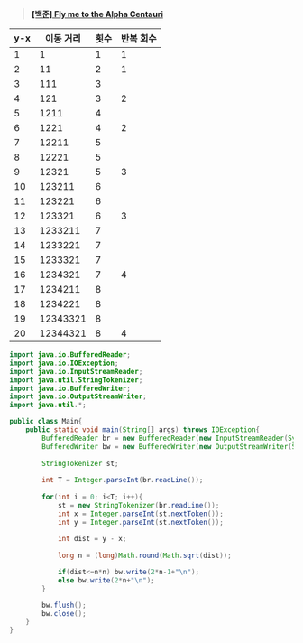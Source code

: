 ﻿
> **[[백준] Fly me to the Alpha Centauri](https://www.acmicpc.net/problem/1011)**

|y-x|이동 거리|횟수|반복 회수|
|--|--|--|--|
|1  |1  |1  |1   |
|2  |11  |2  |1   |
|3  |111  |3  |   |
|4  |121  |3  |2   |
|5  |1211  |4  |   |
|6  |1221  |4  |2   |
|7  |12211  |5  |   |
|8  |12221  |5  |   |
|9  |12321  |5  | 3  |
|10  |123211  |6  |   |
|11  |123221  |6  |   |
|12  |123321  |6  |3   |
|13  |1233211  |7  |   |
|14  |1233221  |7  |   |
|15  |1233321  |7  |   |
|16  |1234321  |7  |4   |
|17  |1234211  |8  |   |
|18  |1234221  |8  |   |
|19  |12343321  |8  |   |
|20  |12344321  |8  |4   |

```java
import java.io.BufferedReader;
import java.io.IOException;
import java.io.InputStreamReader;
import java.util.StringTokenizer;
import java.io.BufferedWriter;
import java.io.OutputStreamWriter;
import java.util.*;

public class Main{
    public static void main(String[] args) throws IOException{
        BufferedReader br = new BufferedReader(new InputStreamReader(System.in));
        BufferedWriter bw = new BufferedWriter(new OutputStreamWriter(System.out));
        
        StringTokenizer st;
        
        int T = Integer.parseInt(br.readLine());
        
        for(int i = 0; i<T; i++){
            st = new StringTokenizer(br.readLine());
            int x = Integer.parseInt(st.nextToken());
            int y = Integer.parseInt(st.nextToken());
            
            int dist = y - x;
            
            long n = (long)Math.round(Math.sqrt(dist));

            if(dist<=n*n) bw.write(2*n-1+"\n");
            else bw.write(2*n+"\n");
        }

        bw.flush();
        bw.close();
    }
}

```
